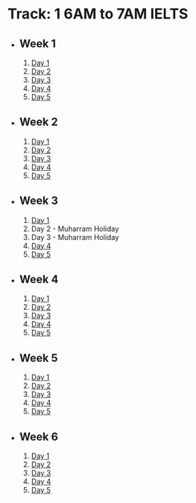 # Track: 1 6AM to 7AM IELTS

- ## Week 1

   1. [Day 1](https://www.facebook.com/iCodeguru/videos/1552180998977828)
   2. [Day 2](https://www.facebook.com/iCodeguru/videos/1498265397440046)
   3. [Day 3](https://www.facebook.com/iCodeguru/videos/1129745338323772)
   4. [Day 4](https://www.facebook.com/iCodeguru/videos/1164553544873334)
   5. [Day 5](https://www.facebook.com/iCodeguru/videos/810749914363881)

- ## Week 2

   1. [Day 1](https://www.facebook.com/iCodeguru/videos/8024067470985829)
   2. [Day 2](https://www.facebook.com/iCodeguru/videos/1379786642702245)
   3. [Day 3](https://www.facebook.com/iCodeguru/videos/1523372771866116)
   4. [Day 4](https://www.facebook.com/iCodeguru/videos/1006605144799700)
   5. [Day 5](https://www.facebook.com/iCodeguru/videos/7837816686317472)

- ## Week 3

   1. [Day 1](https://www.facebook.com/iCodeguru/videos/761657355908260)
   2. Day 2 - Muharram Holiday
   3. Day 3 - Muharram Holiday
   4. [Day 4](https://www.facebook.com/iCodeguru/videos/1569511960625623)
   5. [Day 5](https://www.facebook.com/iCodeguru/videos/1045687760250220)

- ## Week 4

   1. [Day 1](https://www.facebook.com/iCodeguru/videos/1140597813680077)
   2. [Day 2](https://www.facebook.com/iCodeguru/videos/818498183731269)
   3. [Day 3](https://www.facebook.com/iCodeguru/videos/501024759266416)
   4. [Day 4](https://www.facebook.com/iCodeguru/videos/494694896582614)
   5. [Day 5](https://www.facebook.com/iCodeguru/videos/417065911352449)

- ## Week 5

   1. [Day 1](https://www.facebook.com/iCodeguru/videos/340905122411540)
   2. [Day 2](https://www.facebook.com/iCodeguru/videos/2462244270626890)
   3. [Day 3](https://www.facebook.com/iCodeguru/videos/906628767878730)
   4. [Day 4](https://www.facebook.com/iCodeguru/videos/500382482543759)
   5. [Day 5](https://www.facebook.com/watch/?v=1021546286134028)

- ## Week 6

   1. [Day 1](https://www.facebook.com/iCodeguru/videos/1570082010207003)
   2. [Day 2](https://www.facebook.com/iCodeguru/videos/1903103596802080)
   3. [Day 3](https://www.facebook.com/iCodeguru/videos/1100050455061130)
   4. [Day 4](https://www.facebook.com/watch/?v=416497597509946)
   5. [Day 5](https://www.facebook.com/iCodeguru/videos/442660485430699)

<!-- - ## Week 7

   1. [Day 1](https://www.facebook.com/iCodeguru/videos/879164144073779)
   2. [Day 2](https://www.facebook.com/iCodeguru/videos/521138287075049)
   3. [Day 3](https://www.facebook.com/iCodeguru/videos/1640029710125884)
   4. [Day 4](https://www.facebook.com/iCodeguru/videos/1230824211275251)
   5. [Day 5](https://www.facebook.com/iCodeguru/videos/464170716454367) -->

<!-- - ## Week 

   1. [Day 1]()
   2. [Day 2]()
   3. [Day 3]()
   4. [Day 4]()
   5. [Day 5]() -->
